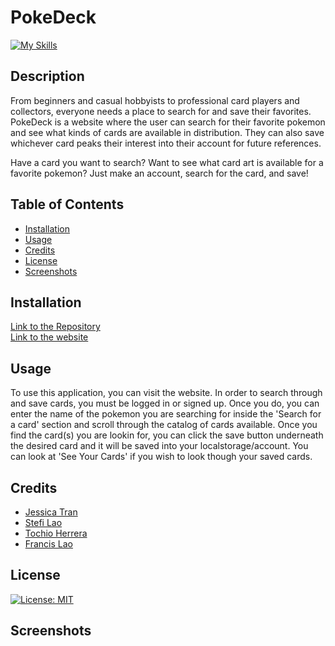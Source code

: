 # PokeDeck

[![My Skills](https://skillicons.dev/icons?i=js,css,apollo,mongodb,graphql&theme=light)](https://skillicons.dev)

## Description

From beginners and casual hobbyists to professional card players and collectors, everyone needs a place to search for and save their favorites. PokeDeck is a website where the user can search for their favorite pokemon and see what kinds of cards are available in distribution. They can also save whichever card peaks their interest into their account for future references.

Have a card you want to search? Want to see what card art is available for a favorite pokemon? Just make an account, search for the card, and save!

## Table of Contents

* [Installation](#installation)
* [Usage](#usage)
* [Credits](#credits)
* [License](#license)
* [Screenshots](#screenshots)


## Installation

[Link to the Repository](https://github.com/ssnakeoil/pokeDecks)  
[Link to the website]()

## Usage

To use this application, you can visit the website. In order to search through and save cards, you must be logged in or signed up. Once you do, you can enter the name of the pokemon you are searching for inside the 'Search for a card' section and scroll through the catalog of cards available. Once you find the card(s) you are lookin for, you can click the save button underneath the desired card and it will be saved into your localstorage/account. You can look at 'See Your Cards' if you wish to look though your saved cards.

## Credits

* [Jessica Tran](https://github.com/jessikea)
* [Stefi Lao](https://github.com/ssnakeoil)
* [Tochio Herrera](https://github.com/Tochio12)
* [Francis Lao](https://github.com/FrancisLao9)

## License

[![License: MIT](https://img.shields.io/badge/License-MIT-yellow.svg)](https://opensource.org/licenses/MIT)

## Screenshots


